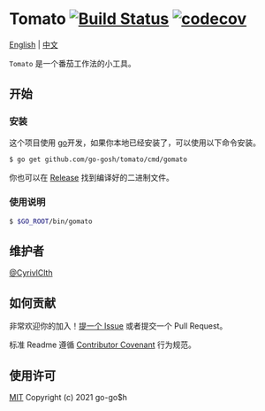 # Tomato [![Build Status](https://travis-ci.com/go-gosh/tomato.svg?branch=main)](https://travis-ci.com/go-gosh/tomato) [![codecov](https://codecov.io/gh/go-gosh/tomato/branch/main/graph/badge.svg?token=E95nOwSpCL)](https://codecov.io/gh/go-gosh/tomato)

[English](README.md) | [中文](README-zh.md)

`Tomato` 是一个番茄工作法的小工具。

## 开始

### 安装

这个项目使用 [go](https://golang.org)开发，如果你本地已经安装了，可以使用以下命令安装。

```sh
$ go get github.com/go-gosh/tomato/cmd/gomato
```

你也可以在 [Release](https://github.com/go-gosh/tomato/releases) 找到编译好的二进制文件。

### 使用说明

```sh
$ $GO_ROOT/bin/gomato
```

## 维护者

[@CyrivlClth](https://github.com/CyrivlClth)

## 如何贡献

非常欢迎你的加入！[提一个 Issue](https://github.com/RichardLitt/standard-readme/issues/new) 或者提交一个 Pull Request。


标准 Readme 遵循 [Contributor Covenant](http://contributor-covenant.org/version/1/3/0/) 行为规范。

## 使用许可

[MIT](LICENSE) Copyright (c) 2021 go-go$h
